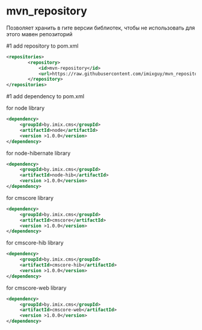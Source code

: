 # mvn_repository

Позволяет хранить в гите версии библиотек, чтобы не использовать для этого мавен репозиторий

#1 add repository to pom.xml 
```xml
<repositories>
        <repository>
            <id>mvn-repository</id>
            <url>https://raw.githubusercontent.com/imixguy/mvn_repository/master/</url>
        </repository>
</repositories>
```

#1 add dependency to pom.xml

for node library
```xml
<dependency>
     <groupId>by.imix.cms</groupId>
     <artifactId>node</artifactId>
     <version >1.0.0</version>
</dependency>
```

for node-hibernate library
```xml
<dependency>
     <groupId>by.imix.cms</groupId>
     <artifactId>node-hib</artifactId>
     <version >1.0.0</version>
</dependency>
```

for cmscore library
```xml
<dependency>
     <groupId>by.imix.cms</groupId>
     <artifactId>cmscore</artifactId>
     <version >1.0.0</version>
</dependency>
```

for cmscore-hib library
```xml
<dependency>
     <groupId>by.imix.cms</groupId>
     <artifactId>cmscore-hib</artifactId>
     <version >1.0.0</version>
</dependency>
```

for cmscore-web library
```xml
<dependency>
     <groupId>by.imix.cms</groupId>
     <artifactId>cmscore-web</artifactId>
     <version >1.0.0</version>
</dependency>
```
